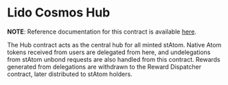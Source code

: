 # Lido Cosmos Hub  <!-- omit in toc -->

**NOTE**: Reference documentation for this contract is available [here](https://docs.cosmos.lido.fi/contracts/hub).

The Hub contract acts as the central hub for all minted stAtom. Native Atom tokens received from users are delegated from here, and undelegations from stAtom unbond requests are also handled from this contract. Rewards generated from delegations are withdrawn to the Reward Dispatcher contract, later distributed to stAtom holders.
